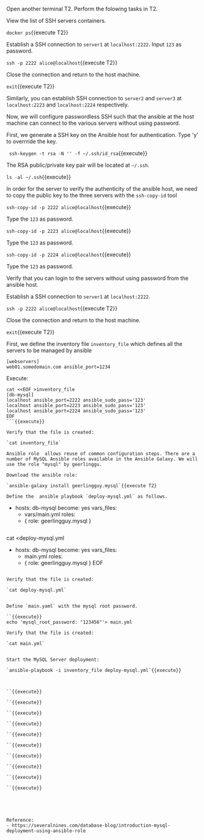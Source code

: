 
Open another terminal T2. Perform the folowing tasks in T2.

View the list of SSH servers containers.

`docker ps`{{execute T2}}

Establish a SSH connection to `server1` at `localhost:2222`. 
Input `123` as password.

`ssh -p 2222 alice@localhost`{{execute T2}}

Close the connection and return to the host machine.

`exit`{{execute T2}}

Similarly, you can establish SSH connection to `server2` and `server3` at `localhost:2223` and `localhost:2224` respectively.

Now, we will configure passwordless SSH such that the ansible at the host machine can connect to the various servers without using password.

First, we generate a SSH key on the Ansible host for authentication. Type 'y' to overrride the key.

` ssh-keygen -t rsa -N '' -f ~/.ssh/id_rsa`{{execute}}

The RSA public/private key pair will be located at `~/.ssh`.

`ls -al ~/.ssh`{{execute}}

In order for the server to verify the authenticity of the ansible host, we need to copy the public key to the three servers with the `ssh-copy-id` tool

`ssh-copy-id -p 2222 alice@localhost`{{execute}}

Type the `123` as password.

`ssh-copy-id -p 2223 alice@localhost`{{execute}}

Type the `123` as password.

`ssh-copy-id -p 2224 alice@localhost`{{execute}}

Type the `123` as password.


Verify that you can login to the servers without using password from the ansible host.

Establish a SSH connection to `server1` at `localhost:2222`. 

`ssh -p 2222 alice@localhost`{{execute T2}}

Close the connection and return to the host machine.

`exit`{{execute T2}}

First, we define the inventory file `inventory_file` which defines all the servers to be managed by ansible

```
[webservers]
web01.somedomain.com ansible_port=1234
```

Execute:

```
cat <<EOF >inventory_file
[db-mysql]
localhost ansible_port=2222 ansible_sudo_pass='123'
localhost ansible_port=2223 ansible_sudo_pass='123'
localhost ansible_port=2224 ansible_sudo_pass='123'
EOF
```{{execute}}

Verify that the file is created:

`cat inventory_file`

Ansible role  allows reuse of common configuration steps. There are a number of MySQL Ansible roles available in the Ansible Galaxy. We will use the role "mysql" by geerlinggu.

Download the ansible role:

`ansible-galaxy install geerlingguy.mysql`{{execute T2}

Define the  ansible playbook `deploy-mysql.yml` as follows.

```
- hosts: db-mysql
  become: yes
  vars_files:
    - vars/main.yml
  roles:
    - { role: geerlingguy.mysql }
```

```
cat <<EOF >deploy-mysql.yml
- hosts: db-mysql
  become: yes
  vars_files:
    - main.yml
  roles:
    - { role: geerlingguy.mysql }
EOF
```{{execute}}

Verify that the file is created:

`cat deploy-mysql.yml`


Define `main.yaml` with the mysql root password.

``{{execute}}
echo 'mysql_root_password: "123456"'> main.yml

Verify that the file is created:

`cat main.yml`


Start the MySQL Server deployment:

`ansible-playbook -i inventory_file deploy-mysql.yml`{{execute}}



``{{execute}}

``{{execute}}

``{{execute}}

``{{execute}}

``{{execute}}

``{{execute}}

``{{execute}}

``{{execute}}

``{{execute}}

``{{execute}}





Reference:
- https://severalnines.com/database-blog/introduction-mysql-deployment-using-ansible-role